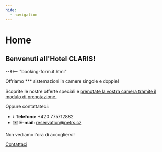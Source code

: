 ```yaml
---
hide:
  - navigation
---
```


# **Home**

## Benvenuti all'Hotel CLARIS!

--8<-- "booking-form.it.html"

Offriamo *** sistemazioni in camere singole e doppie!

Scoprite le nostre offerte speciali e [prenotate la vostra camera tramite il modulo di prenotazione.](https://www.secure-hotel-booking.com/modification/Hotel-Claris/2V82/en-US)

Oppure contattateci:

- 📞 **Telefono:** +420 775712882  
- ✉️ **E-mail:** reservation@petrs.cz

Non vediamo l'ora di accogliervi!

[Contattaci](contact.it.md)

